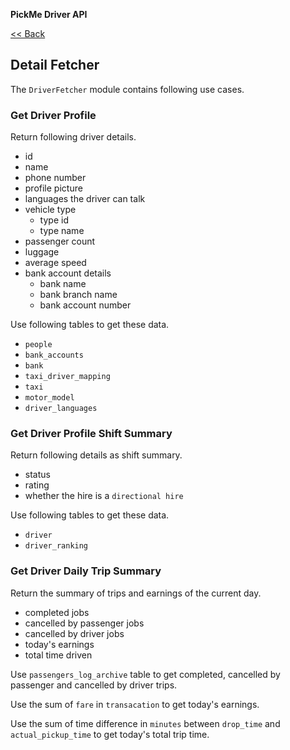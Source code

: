**PickMe Driver API**

[<< Back ](Req/index.md)

## Detail Fetcher
The `DriverFetcher` module contains following use cases.



### Get Driver Profile
Return following driver details.
- id
- name
- phone number
- profile picture
- languages the driver can talk
- vehicle type
    - type id
    - type name
- passenger count
- luggage
- average speed
- bank account details 
    - bank name
    - bank branch name
    - bank account number

Use following tables to get these data.
- `people`
- `bank_accounts`
- `bank`
- `taxi_driver_mapping`
- `taxi`
- `motor_model`
- `driver_languages`

### Get Driver Profile Shift Summary
Return following details as shift summary.
- status
- rating
- whether the hire is a `directional hire`

Use following tables to get these data.
- `driver`
- `driver_ranking`

### Get Driver Daily Trip Summary
Return the summary of trips and earnings of the current day.
- completed jobs
- cancelled by passenger jobs
- cancelled by driver jobs
- today's earnings
- total time driven

Use `passengers_log_archive` table to get completed, cancelled by passenger and cancelled by driver trips.

Use the sum of `fare` in `transacation` to get today's earnings.

Use the sum of time difference in `minutes` between `drop_time` and `actual_pickup_time` to get today's total trip time.
